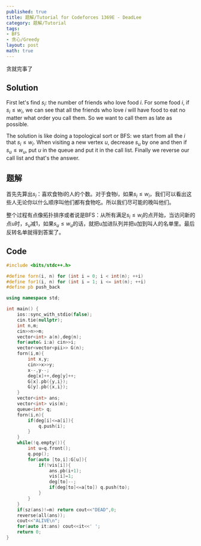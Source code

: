 ```yaml
---
published: true
title: 题解/Tutorial for Codeforces 1369E - DeadLee
category: 题解/Tutorial
tags:
- BFS
- 贪心/Greedy
layout: post
math: true
---
```

贪就完事了
<!-- more -->

## Solution

First let's find $s_i$: the number of friends who love food $i$. For some food $i$, if $s_i\leq w_i$, we can see that all the friends who love $i$ will have food to eat no matter what order you call them. So we want to call them as late as possible.

The solution is like doing a topological sort or BFS: we start from all the $i$ that $s_i\leq w_i$. When visiting a new vertex $u$, decrease $s_u$ by one and then if $s_u\leq w_u$, put $u$ in the queue and put it in the call list. Finally we reverse our call list and that's the answer.

## 题解

首先先算出$s_i$：喜欢食物$i$的人的个数。对于食物$i$，如果$s_i\leq w_i$，我们可以看出这些人无论你以什么顺序叫他们都有食物吃。所以我们尽可能的晚叫他们。

整个过程有点像拓扑排序或者说是BFS：从所有满足$s_i\leq w_i$的点开始，当访问新的点u时，$s_u$减1，如果$s_u\leq w_u$的话，就把u加进队列并把u加到叫人的名单里。最后反转名单就得到答案了。

## Code

```cpp
#include <bits/stdc++.h>

#define forn(i, n) for (int i = 0; i < int(n); ++i)
#define for1(i, n) for (int i = 1; i <= int(n); ++i)
#define pb push_back

using namespace std;

int main() {
    ios::sync_with_stdio(false);
    cin.tie(nullptr);
    int n,m;
    cin>>n>>m;
    vector<int> a(n),deg(n);
    for(auto& i:a) cin>>i;
    vector<vector<pii>> G(n);
    forn(i,m){
        int x,y;
        cin>>x>>y;
        x--,y--;
        deg[x]++,deg[y]++;
        G[x].pb({y,i});
        G[y].pb({x,i});
    }
    vector<int> ans;
    vector<int> vis(m);
    queue<int> q;
    forn(i,n){
        if(deg[i]<=a[i]){
            q.push(i);
        }
    }
    while(!q.empty()){
        int u=q.front();
        q.pop();
        for(auto [to,i]:G[u]){
            if(!vis[i]){
                ans.pb(i+1);
                vis[i]=1;
                deg[to]--;
                if(deg[to]<=a[to]) q.push(to);
            }
        }
    }
    if(sz(ans)!=m) return cout<<"DEAD",0;
    reverse(all(ans));
    cout<<"ALIVE\n";
    for(auto it:ans) cout<<it<<' ';
    return 0;
}
```